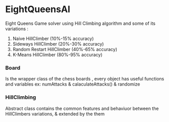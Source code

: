 # EightQueensAI
Eight Queens Game solver using Hill Climbing algorithm and some of its variations : 

  1) Naive HillClimber (10%-15% accuracy)
  2) Sideways HillClimber (20%-30% accuracy)
  3) Random Restart HillClimber (40%-65% accuracy)
  4) K-Means HillClimber (80%-95% accuracy)
  
### Board 
Is the wrapper class of the chess boards , every object has useful functions and variables 
ex: numAttacks & calaculateAttacks() & randomize

### HillClimbing 
Abstract class contains the common features and behaviuor between the HillClimbers variations, & extended by the them 

